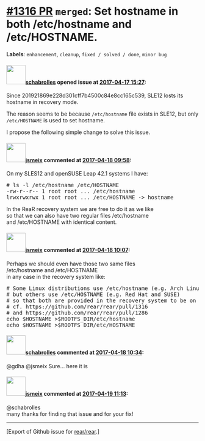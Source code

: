 [\#1316 PR](https://github.com/rear/rear/pull/1316) `merged`: Set hostname in both /etc/hostname and /etc/HOSTNAME.
===================================================================================================================

**Labels**: `enhancement`, `cleanup`, `fixed / solved / done`,
`minor bug`

#### <img src="https://avatars.githubusercontent.com/u/19491077?u=0021b16ab426902cbe676f6831f41607bbe4d441&v=4" width="50">[schabrolles](https://github.com/schabrolles) opened issue at [2017-04-17 15:27](https://github.com/rear/rear/pull/1316):

Since 201921869e228d301cff7b4500c84e8cc165c539, SLE12 losts its hostname
in recovery mode.

The reason seems to be because `/etc/hostname` file exists in SLE12, but
only `/etc/HOSTNAME` is used to set hostname.

I propose the following simple change to solve this issue.

#### <img src="https://avatars.githubusercontent.com/u/1788608?u=925fc54e2ce01551392622446ece427f51e2f0ce&v=4" width="50">[jsmeix](https://github.com/jsmeix) commented at [2017-04-18 09:58](https://github.com/rear/rear/pull/1316#issuecomment-294757982):

On my SLES12 and openSUSE Leap 42.1 systems I have:

<pre>
# ls -l /etc/hostname /etc/HOSTNAME
-rw-r--r-- 1 root root ... /etc/hostname
lrwxrwxrwx 1 root root ... /etc/HOSTNAME -> hostname
</pre>

In the ReaR recovery system we are free to do it as we like  
so that we can also have two regular files /etc/hostname  
and /etc/HOSTNAME with identical content.

#### <img src="https://avatars.githubusercontent.com/u/1788608?u=925fc54e2ce01551392622446ece427f51e2f0ce&v=4" width="50">[jsmeix](https://github.com/jsmeix) commented at [2017-04-18 10:07](https://github.com/rear/rear/pull/1316#issuecomment-294761567):

Perhaps we should even have those two same files  
/etc/hostname and /etc/HOSTNAME  
in any case in the recovery system like:

<pre>
# Some Linux distributions use /etc/hostname (e.g. Arch Linux)
# but others use /etc/HOSTNAME (e.g. Red Hat and SUSE)
# so that both are provided in the recovery system to be on the safe side
# cf. https://github.com/rear/rear/pull/1316
# and https://github.com/rear/rear/pull/1286
echo $HOSTNAME >$ROOTFS_DIR/etc/hostname
echo $HOSTNAME >$ROOTFS_DIR/etc/HOSTNAME
</pre>

#### <img src="https://avatars.githubusercontent.com/u/19491077?u=0021b16ab426902cbe676f6831f41607bbe4d441&v=4" width="50">[schabrolles](https://github.com/schabrolles) commented at [2017-04-18 10:34](https://github.com/rear/rear/pull/1316#issuecomment-294772797):

@gdha @jsmeix Sure... here it is

#### <img src="https://avatars.githubusercontent.com/u/1788608?u=925fc54e2ce01551392622446ece427f51e2f0ce&v=4" width="50">[jsmeix](https://github.com/jsmeix) commented at [2017-04-19 11:13](https://github.com/rear/rear/pull/1316#issuecomment-295223250):

@schabrolles  
many thanks for finding that issue and for your fix!

------------------------------------------------------------------------

\[Export of Github issue for
[rear/rear](https://github.com/rear/rear).\]
